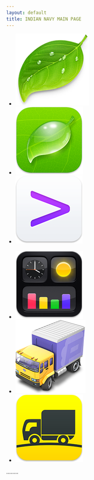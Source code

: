 ```yaml
---
layout: default
title: INDIAN NAVY MAIN PAGE
---
```

<nav class"fitwidth" role="navigation">
<ul>
<li><img src="/data/img/icon-coda.png" class="img-responsive img_s" alt="panic"></li>
<li><img src="/data/img/icon-dietcoda.png" class="img-responsive img_s" alt="panic"></li>
<li><img src="/data/img/icon-prompt2.png" class="img-responsive img_s" alt="panic"></li>
<br>
<li><img src="/data/img/icon-statusboard.png" class="img-responsive img_s" alt="panic"></li>
<li><img src="/data/img/icon-transmit.png" class="img-responsive img_s" alt="panic"></li>
<li><img src="/data/img/icon-transmit-ios.png" class="img-responsive img_s" alt="panic"></li>
</ul>
</nav>
........